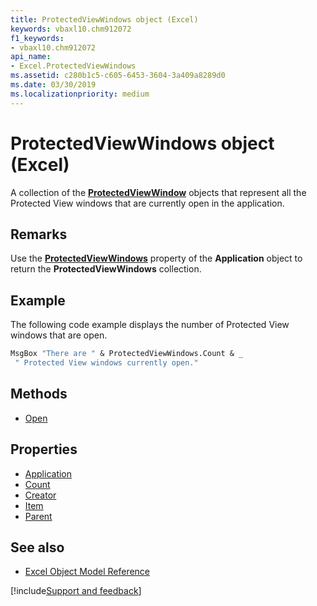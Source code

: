 ```yaml
---
title: ProtectedViewWindows object (Excel)
keywords: vbaxl10.chm912072
f1_keywords:
- vbaxl10.chm912072
api_name:
- Excel.ProtectedViewWindows
ms.assetid: c280b1c5-c605-6453-3604-3a409a8289d0
ms.date: 03/30/2019
ms.localizationpriority: medium
---
```



# ProtectedViewWindows object (Excel)

A collection of the **[ProtectedViewWindow](Excel.ProtectedViewWindow.md)** objects that represent all the Protected View windows that are currently open in the application.


## Remarks

Use the **[ProtectedViewWindows](Excel.Application.ProtectedViewWindows.md)** property of the **Application** object to return the **ProtectedViewWindows** collection.


## Example

The following code example displays the number of Protected View windows that are open.

```vb
MsgBox "There are " & ProtectedViewWindows.Count & _ 
 " Protected View windows currently open."
```

## Methods

- [Open](Excel.ProtectedViewWindows.Open.md)

## Properties

- [Application](Excel.ProtectedViewWindows.Application.md)
- [Count](Excel.ProtectedViewWindows.Count.md)
- [Creator](Excel.ProtectedViewWindows.Creator.md)
- [Item](Excel.ProtectedViewWindows.Item.md)
- [Parent](Excel.ProtectedViewWindows.Parent.md)

## See also

- [Excel Object Model Reference](overview/Excel/object-model.md)

[!include[Support and feedback](~/includes/feedback-boilerplate.md)]